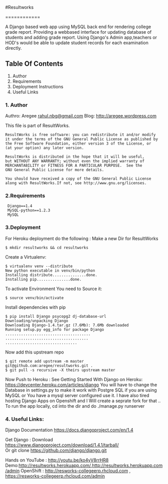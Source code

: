 

#Resultworks

============

A Django based web app using MySQL back end for rendering college grade report.
Providing a webbased interface for updating database of students and adding grade report.
Using Django's Admin app,teachers or HOD's would be able to update student records for each examination directly.

## Table Of Contents

1. Author
2. Requirements
3. Deployment Instructions 
4. Useful Links

### 1. Author 

Authro: Aregee <rahul.nbg@gmail.com>
Blog: <http://aregee.wordpress.com>

This file is part of ResultWorks.

    ResultWorks is free software: you can redistribute it and/or modify
    it under the terms of the GNU General Public License as published by
    the Free Software Foundation, either version 3 of the License, or
    (at your option) any later version.

    ResultWorks is distributed in the hope that it will be useful,
    but WITHOUT ANY WARRANTY; without even the implied warranty of
    MERCHANTABILITY or FITNESS FOR A PARTICULAR PURPOSE.  See the
    GNU General Public License for more details.

    You should have received a copy of the GNU General Public License
    along with ResultWorks.If not, see http://www.gnu.org/licenses.

### 2.Requirements 
     Django==1.4
     MySQL-python==1.2.3
     MySQL
     

### 3.Deployment 
   For Heroku deployment do the following :
   Make a new Dir for ResultWorks 

   	$ mkdir resultworks && cd resultworks

   Create a Virtualenv:
   
   	$ virtualenv venv --distribute
   	New python executable in venv/bin/python
   	Installing distribute...............done.
   	Installing pip...............done.

   To activate Environment You need to Source it:
   

   	$ source venv/bin/activate

   Install dependencies with pip

    $ pip install Django psycopg2 dj-database-url
    Downloading/unpacking Django
    Downloading Django-1.4.tar.gz (7.6Mb): 7.6Mb downloaded
    Running setup.py egg_info for package Django
    ......................................
    .....................................
    ................................

   Now add this upstream repo
    
    $ git remote add upstream -m master git@github.com:aregee/resultworks.git .
    $ git pull -s recursive -X theirs upstream master

Now Push to Heroku :
See Getting Started With Django on Heroku: <https://devcenter.heroku.com/articles/django>
You will have to change the Database in settings.py to make it work with Postgre SQL if you are using MySQL or You have a mysql server configured use it.
I have also tired hosting Django Apps on Openshift and I Will create a seprate fork for that ..
To run the app locally, cd into the dir and do 
   ./manage.py runserver
    
### 4. Useful Links:
Django Documentation <https://docs.djangoproject.com/en/1.4>
    
Get Django :
Download <https://www.djangoproject.com/download/1.4.1/tarball/>    	
Or
	git clone https://github.com/django/django.git	
	
Hands on YouTube : <http://youtu.be/ko4yV8rrHR8>
Demo:<http://resultworks.herokuapp.com/>,<http://resultworks.herokuapp.com/admin>
OpenShift : <http://resworks-collegeerp.rhcloud.com> , <https://resworks-collegeerp.rhcloud.com/admin>
